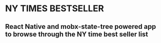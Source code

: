 # NY TIMES BESTSELLER 

## React Native and mobx-state-tree powered app to browse through the NY time best seller list